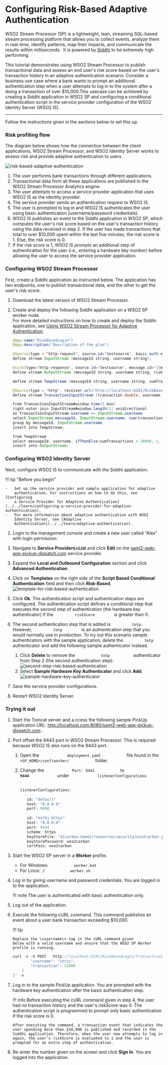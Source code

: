 # Configuring Risk-Based Adaptive Authentication

WSO2 Stream Processor (SP) is a lightweight, lean, streaming SQL-based
stream processing platform that allows you to collect events, analyze
them in real-time, identify patterns, map their impacts, and communicate
the results within milliseconds.  It is powered by
[Siddhi](https://wso2.github.io/siddhi/documentation/siddhi-quckstart-4.0/)
to be extremely high performing.

This tutorial demonstrates using WSO2 Stream Processor to publish
transactional data and assess an end user's risk score based on the
user's transaction history in an adaptive authentication scenario.
Consider a business use case where a bank wants to prompt an additional
authentication step when a user attempts to log in to the system after a
doing a transaction of over $10,000.This usecase can be achieved by
creating a Siddhi application in WSO2 SP and configuring a conditional
authentication script in the service provider configuration of the WSO2
Identity Server (WSO2 IS).

------------------------------------------------------------------------

Follow the instructions given in the sections below to set this up.

### Risk profiling flow

The diagram below shows how the connection between the client
applications, WSO2 Stream Processor, and WSO2 Identity Server works to
assess risk and provide adaptive authentication to users.

![risk-based-adaptive-authentication](../assets/img/tutorials/risk-based-adaptive-authentication.png)

1.  The user performs bank transactions through different applications.
2.  Transactional data from all these applications are published to the
    WSO2 Stream Processor Analytics engine.
3.  The user attempts to access a service provider application that uses
    WSO2 IS as the identity provider.
4.  The service provider sends an authentication request to WSO2 IS.
5.  The user is prompted to log in and WSO2 IS authenticates the user
    using basic authentication (username/password credentials).
6.  WSO2 IS publishes an event to the Siddhi application in WSO2 SP,
    which computes the user's risk score based on the user's transaction
    history using the data received in step 2. If the user has made
    transactions that total to over $10,000 spent within the last five
    minutes, the risk score is 1. Else, the risk score is 0.
7.  If the risk score is 1, WSO2 IS prompts an additional step of
    authentication for the user (i.e., entering a hardware key number)
    before allowing the user to access the service provider application.

### Configuring WSO2 Stream Processor

First, create a Siddhi application as instructed below. The application
has two endpoints; one to publish transactional data, and the other to
get the user's risk score.

1.  Download the latest version of WSO2 Stream Processor.

2.  Create and deploy the following Siddhi application on a WSO2 SP
    worker node.  
    For more detailed instructions on how to create and deploy the
    Siddhi application, see [Using WSO2 Stream Processor for Adaptive
    Authentication](../../learn/using-wso2-stream-processor-for-adaptive-authentication).

    ``` java
    @App:name("RiskBasedLogin")
    @App:description("Description of the plan")

    @Source(type = 'http-request', source.id='testsource', basic.auth.enabled='true', parameters="'ciphers:TLS_ECDHE_RSA_WITH_AES_128_CBC_SHA256', 'sslEnabledProtocols:TLSv1.1,TLSv1.2'", receiver.url="https://localhost:8280/RiskBasedLogin/InputStream", @map(type='json', @attributes(messageId='trp:messageId',username='$.event.username')))
    define stream InputStream (messageId string, username string);

    @sink(type='http-response', source.id='testsource', message.id='{{messageId}}', @map(type='json'))
    define stream OutputStream (messageId string, username string, riskScore int);

    define stream TempStream (messageId string, username string, sumTransactions double);

    @Source(type = 'http', receiver.url="http://localhost:8281/RiskBasedLogin/TransactionInputStream", basic.auth.enabled='false', @map(type='json', @attributes(username='$.event.username', transaction='$.event.transaction')))
    define stream TransactionInputStream (transaction double, username string);

    from TransactionInputStream#window.time(5 min)
    right outer join InputStream#window.length(1) unidirectional 
    on TransactionInputStream.username == InputStream.username
    select InputStream.messageId, InputStream.username, sum(transaction) as sumTransactions
    group by messageId, InputStream.username
    insert into TempStream;

    from TempStream
    select messageId, username, ifThenElse(sumTransactions > 10000, 1, 0) as riskScore
    insert into OutputStream;
    ```

### Configuring WSO2 Identity Server

Next, configure WSO2 IS to communicate with the Siddhi application.

!!! tip "Before you begin"
    
    -   Set up the service provider and sample application for adaptive
        authentication. For instructions on how to do this, see [Configuring
        a Service Provider for Adaptive Authentication](../../learn/configuring-a-service-provider-for-adaptive-authentication).
    -   For more information about adaptive authentication with WSO2
        Identity Server, see [Adaptive
        Authentication](../../learn/adaptive-authentication).
    

1.  Login to the management console and create a new user called "Alex"
    with login permission.
2.  Navigate to **Service Providers\>List** and click **Edit** on the
    [saml2-web-app-pickup-dispatch.com](http://saml2-web-app-pickup-dispatch.com)
    service provider.
3.  Expand the **Local and Outbound Configuration** section and click
    **Advanced Authentication**.
4.  Click on **Templates** on the right side of the **Script Based
    Conditional Authentication** field and then click **Risk-Based**.
    ![template-for-risk-based-authentication](../assets/img/tutorials/template-for-risk-based-authentication.png)
5.  Click **Ok**. The authentication script and authentication steps
    are configured. The authentication script defines a conditional step
    that executes the second step of authentication (the hardware key
    authenticator) if the `          riskScore         ` is greater
    than 0.
6.  The second authentication step that is added is
    `          totp.         ` However, `          totp         ` is an
    authentication step that you would normally use in production. To
    try out this scenario sample authenticators with the sample
    application, delete the `          totp         ` authenticator and
    add the following sample authenticator instead.  
    1.  Click **Delete** to remove the `            totp           `
        authenticator from Step 2 (the second authentication step).  
        ![second-step-risk-based-authentication](../assets/img/tutorials/second-step-risk-based-authentication.png)
    2.  Select **Sample Hardware Key Authenticator** and click
        **Add**.  
        ![sample-hardware-key-authenticator](../assets/img/tutorials/sample-hardware-key-authenticator.png)
        
7.  Save the service provider configurations.

8.  Restart WSO2 Identity Server.

### Trying it out

1.  Start the Tomcat server and a ccess the following sample PickUp
    application URL:
    <http://localhost.com:8080/saml2-web-app-pickup-dispatch.com> .
2.  Port offset the 9443 port in WSO2 Stream Processor. This is required
    because WSO2 IS also runs on the 9443 port.

    1.  Open the `             deployment.yaml            ` file found
        in the `             <SP_HOME>/conf/worker/            ` folder.

    2.  Change the `             Port: 9443            ` to
        **`              9444             `** under
        `             listenerConfigurations            ` .  

        ``` java
        listenerConfigurations:
          -
		   id: "default"
		   host: "0.0.0.0"
		   port: 9090
          -
           id: "msf4j-https"
           host: "0.0.0.0"
           port: 9444
		   scheme: https
	       keyStoreFile: "${carbon.home}/resources/security/wso2carbon.jks"
		   keyStorePassword: wso2carbon
		   certPass: wso2carbon
        ```

3.  Start the WSO2 SP server in a **Worker** profile.  
    -   For Windows: `            worker.bat           `
    -   For Linux: ./ `            worker.sh           `
4.  Log in by giving username and password credentials. You are logged
    in to the application.

    !!! note 
        The user is authenticated with basic authentication only.

5.  Log out of the application.

6.  Execute the following cURL command. This command publishes an event
    about a user bank transaction exceeding $10,000.

    !!! tip
    
        Replace the \<username\> tag in the cURL command given
        below with a valid username and ensure that the WSO2 SP Worker
        profile is running.
    

    ``` java
    curl -v -X POST   http://localhost:8281/RiskBasedLogin/TransactionInputStream   -H 'Accept: application/json'   -H 'Cache-Control: no-cache'   -H 'Content-Type: application/json'   -H 'Postman-Token: 7847a682-012d-4939-88f5-6e8ec781c144'   -d '{    "event": {
            "username": "chris",
            "transaction": 12000
        }
    }' -v
    ```

7.  Log in to the sample PickUp application. You are prompted with the
    hardware key authentication after the basic authentication step.

    !!! info 
		Before executing the cURL command given in step 4, the user had no
		transaction history and the user's riskScore was 0. The
		authentication script is programmed to prompt only basic
		authentication if the risk score is 0.

		After executing the command, a transaction event that indicates the
		user spending more than $10,000 is published and recorded in the
		Siddhi application. Therefore, when the user now attempts to log in
		again, the user's riskScore is evaluated to 1 and the user is
		prompted for an extra step of authentication.

8.  Re-enter the number given on the screen and click **Sign In**. You
    are logged into the application.

